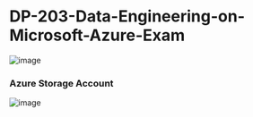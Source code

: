 # DP-203-Data-Engineering-on-Microsoft-Azure-Exam

![image](https://github.com/user-attachments/assets/9a8e18cf-fe23-4734-8bfb-3766b2c53baa)


### Azure Storage Account

![image](https://github.com/user-attachments/assets/fd8f426d-c8e0-4584-93bd-f7eb6f77e734)
